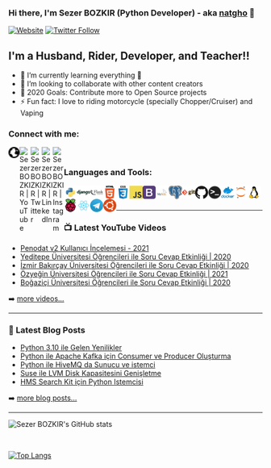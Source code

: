 ### Hi there, I'm Sezer BOZKIR (Python Developer)  - aka [natgho][website] 👋

[![Website](https://img.shields.io/website?label=sezerbozkir.com&style=for-the-badge&url=https%3A%2F%2Fsezerbozkir.com)](https://sezerbozkir.com)
[![Twitter Follow](https://img.shields.io/twitter/follow/linuxcu?color=1DA1F2&logo=twitter&style=for-the-badge)](https://twitter.com/intent/follow?original_referer=https%3A%2F%2Fgithub.com%2FcodeSTACKr&screen_name=linuxcu)

## I'm a Husband, Rider, Developer, and Teacher!!

- 🌱 I’m currently learning everything 🤣
- 👯 I’m looking to collaborate with other content creators
- 🥅 2020 Goals: Contribute more to Open Source projects
- ⚡ Fun fact: I love to riding motorcycle (specially Chopper/Cruiser) and Vaping

### Connect with me:

[<img align="left" alt="sezerbozkir.com" width="22px" src="https://raw.githubusercontent.com/iconic/open-iconic/master/svg/globe.svg" />][website]
[<img align="left" alt="Sezer BOZKIR | YouTube" width="22px" src="https://cdn.jsdelivr.net/npm/simple-icons@v3/icons/youtube.svg" />][youtube]
[<img align="left" alt="Sezer BOZKIR | Twitter" width="22px" src="https://cdn.jsdelivr.net/npm/simple-icons@v3/icons/twitter.svg" />][twitter]
[<img align="left" alt="Sezer BOZKIR | LinkedIn" width="22px" src="https://cdn.jsdelivr.net/npm/simple-icons@v3/icons/linkedin.svg" />][linkedin]
[<img align="left" alt="Sezer BOZKIR | Instagram" width="22px" src="https://cdn.jsdelivr.net/npm/simple-icons@v3/icons/instagram.svg" />][instagram]

<br />

### Languages and Tools:

<img align="left" alt="Python" width="26px" src="https://raw.githubusercontent.com/github/explore/80688e429a7d4ef2fca1e82350fe8e3517d3494d/topics/python/python.png" />
<img align="left" alt="Django" width="26px" src="https://raw.githubusercontent.com/github/explore/80688e429a7d4ef2fca1e82350fe8e3517d3494d/topics/django/django.png" />
<img align="left" alt="Flask" width="26px" src="https://raw.githubusercontent.com/github/explore/80688e429a7d4ef2fca1e82350fe8e3517d3494d/topics/flask/flask.png" />
<img align="left" alt="HTML5" width="26px" src="https://raw.githubusercontent.com/github/explore/80688e429a7d4ef2fca1e82350fe8e3517d3494d/topics/html/html.png" />
<img align="left" alt="CSS3" width="26px" src="https://raw.githubusercontent.com/github/explore/80688e429a7d4ef2fca1e82350fe8e3517d3494d/topics/css/css.png" />
<img align="left" alt="JavaScript" width="26px" src="https://raw.githubusercontent.com/github/explore/80688e429a7d4ef2fca1e82350fe8e3517d3494d/topics/javascript/javascript.png" />
<img align="left" alt="Bootsrap" width="26px" src="https://raw.githubusercontent.com/github/explore/80688e429a7d4ef2fca1e82350fe8e3517d3494d/topics/bootstrap/bootstrap.png" />
<img align="left" alt="MySQL" width="26px" src="https://raw.githubusercontent.com/github/explore/80688e429a7d4ef2fca1e82350fe8e3517d3494d/topics/mysql/mysql.png" />
<img align="left" alt="PostgreSQL" width="26px" src="https://raw.githubusercontent.com/github/explore/80688e429a7d4ef2fca1e82350fe8e3517d3494d/topics/postgresql/postgresql.png" />
<img align="left" alt="Git" width="26px" src="https://raw.githubusercontent.com/github/explore/80688e429a7d4ef2fca1e82350fe8e3517d3494d/topics/git/git.png" />
<img align="left" alt="GitHub" width="26px" src="https://raw.githubusercontent.com/github/explore/78df643247d429f6cc873026c0622819ad797942/topics/github/github.png" />
<img align="left" alt="Terminal" width="26px" src="https://raw.githubusercontent.com/github/explore/80688e429a7d4ef2fca1e82350fe8e3517d3494d/topics/terminal/terminal.png" />
<img align="left" alt="Docker" width="26px" src="https://raw.githubusercontent.com/github/explore/80688e429a7d4ef2fca1e82350fe8e3517d3494d/topics/docker/docker.png" />
<img align="left" alt="Jupyter" width="26px" src="https://raw.githubusercontent.com/github/explore/80688e429a7d4ef2fca1e82350fe8e3517d3494d/topics/jupyter-notebook/jupyter-notebook.png" />
<img align="left" alt="Linux" width="26px" src="https://raw.githubusercontent.com/github/explore/80688e429a7d4ef2fca1e82350fe8e3517d3494d/topics/linux/linux.png" />
<img align="left" alt="Raspbery PI" width="26px" src="https://raw.githubusercontent.com/github/explore/80688e429a7d4ef2fca1e82350fe8e3517d3494d/topics/raspberry-pi/raspberry-pi.png" />
<img align="left" alt="Raspbery PI" width="26px" src="https://raw.githubusercontent.com/github/explore/80688e429a7d4ef2fca1e82350fe8e3517d3494d/topics/react/react.png" />
<img align="left" alt="Telegram" width="26px" src="https://raw.githubusercontent.com/github/explore/80688e429a7d4ef2fca1e82350fe8e3517d3494d/topics/telegram/telegram.png" />
<img align="left" alt="Ubuntu" width="26px" src="https://raw.githubusercontent.com/github/explore/80688e429a7d4ef2fca1e82350fe8e3517d3494d/topics/ubuntu/ubuntu.png" />


<br />
<br />

---

### 📺 Latest YouTube Videos

<!-- YOUTUBE:START -->
- [Penodat v2 Kullanıcı İncelemesi - 2021](https://www.youtube.com/watch?v=FsTUuBxg36M)
- [Yeditepe Üniversitesi Öğrencileri ile Soru Cevap Etkinliği | 2020](https://www.youtube.com/watch?v=9jHlaK0riUw)
- [İzmir Bakırçay Üniversitesi Öğrencileri ile Soru Cevap Etkinliği | 2020](https://www.youtube.com/watch?v=pVAMyXG6E4c)
- [Özyeğin Üniversitesi Öğrencileri ile Soru Cevap Etkinliği | 2021](https://www.youtube.com/watch?v=EKewNGw2IAs)
- [Boğaziçi Üniversitesi Öğrencileri ile Soru Cevap Etkinliği | 2020](https://www.youtube.com/watch?v=n5JqqIAlJM8)
<!-- YOUTUBE:END -->

➡️ [more videos...](https://www.youtube.com/c/SezerBozkır)

---

### 📕 Latest Blog Posts

<!-- BLOG-POST-LIST:START -->
- [Python 3.10 ile Gelen Yenilikler](https://www.sezerbozkir.com/2021/08/python-3-10-ile-gelen-yenilikler/)
- [Python ile Apache Kafka için Consumer ve Producer Oluşturma](https://www.sezerbozkir.com/2021/06/python-ile-apache-kafka-icin-consumer-ve-procuder-olusturma/)
- [Python ile HiveMQ da Sunucu ve istemci](https://www.sezerbozkir.com/2021/05/python-ile-hivemq-da-sunucu-ve-istemci/)
- [Suse ile LVM Disk Kapasitesini Genişletme](https://www.sezerbozkir.com/2021/05/suse-ile-lvm-disk-kapasitesini-genisletme/)
- [HMS Search Kit için Python Istemcisi](https://www.sezerbozkir.com/2021/02/hms-search-kit-icin-python-istemcisi/)
<!-- BLOG-POST-LIST:END -->

➡️ [more blog posts...](https://sezerbozkir.com)

---

![Sezer BOZKIR's GitHub stats](https://github-readme-stats.vercel.app/api?username=natgho&show_icons=true&theme=vue-dark)

<br />

[![Top Langs](https://github-readme-stats.vercel.app/api/top-langs/?username=natgho&layout=compact)](https://github.com/natgho/github-readme-stats)



[website]: https://sezerbozkir.com
[twitter]: https://twitter.com/linuxcu
[youtube]: https://youtube.com/c/SezerBozkır
[instagram]: https://instagram.com/linuxcu
[linkedin]: https://linkedin.com/in/sezerbozkir